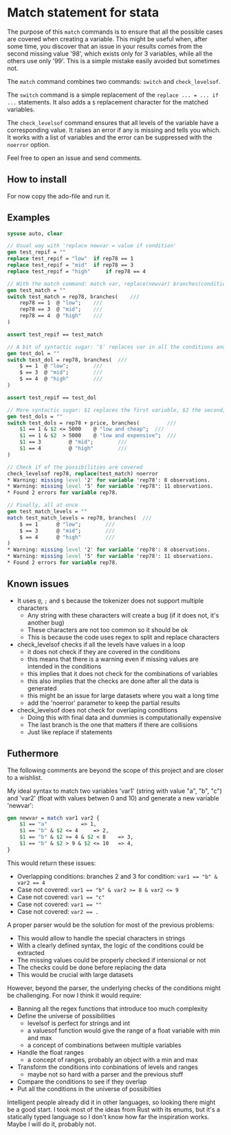 # Match statement for stata

The purpose of this `match` commands is to ensure that all the possible cases are covered when creating a variable. This might be useful when, after some time, you discover that an issue in your results comes from the second missing value '98', which exists only for 3 variables, while all the others use only '99'. This is a simple mistake easily avoided but sometimes not.

The `match` command combines two commands: `switch` and `check_levelsof`.

The `switch` command is a simple replacement of the `replace ... = ... if ...` statements. It also adds a `$` replacement character for the matched variables.

The `check_levelsof` command ensures that all levels of the variable have a corresponding value. It raises an error if any is missing and tells you which. It works with a list of variables and the error can be suppressed with the `noerror` option.

Feel free to open an issue and send comments.

## How to install

For now copy the ado-file and run it.

## Examples

```Stata
sysuse auto, clear

// Usual way with 'replace newvar = value if condition'
gen test_repif = ""
replace test_repif = "low" 	if rep78 == 1
replace test_repif = "mid" 	if rep78 == 3
replace test_repif = "high" 	if rep78 == 4

// With the match command: match var, replace(newvar) branches(condition @ value; ...)
gen test_match = ""
switch test_match = rep78, branches( 	///
	rep78 == 1	@ "low"; 	///
	rep78 == 3	@ "mid"; 	///
	rep78 == 4	@ "high"	///
)

assert test_repif == test_match

// A bit of syntactic sugar: '$' replaces var in all the conditions and values
gen test_dol = ""
switch test_dol = rep78, branches( 	///
	$ == 1	@ "low";		///
	$ == 3	@ "mid";		///
	$ == 4	@ "high" 		///
)

assert test_repif == test_dol

// More syntactic sugar: $1 replaces the first variable, $2 the second, etc
gen test_dols = ""
switch test_dols = rep78 + price, branches( 		///
	$1 == 1	& $2 <= 5000	@ "low and cheap"; 	///
	$1 == 1	& $2  > 5000	@ "low and expensive"; 	///
	$1 == 3			@ "mid"; 		///
	$1 == 4			@ "high" 		///
)

// Check if of the possibilities are covered
check_levelsof rep78, replace(test_match) noerror
* Warning: missing level '2' for variable 'rep78': 8 observations.
* Warning: missing level '5' for variable 'rep78': 11 observations.
* Found 2 errors for variable rep78.

// Finally, all at once
gen test_match_levels = ""
match test_match_levels = rep78, branches(	///
	$ == 1		@ "low"; 		///
	$ == 3		@ "mid"; 		///
	$ == 4		@ "high" 		///
)
* Warning: missing level '2' for variable 'rep78': 8 observations.
* Warning: missing level '5' for variable 'rep78': 11 observations.
* Found 2 errors for variable rep78.
```
## Known issues

* It uses `@`, `;` and `$` because the tokenizer does not support multiple characters
    * Any string with these characters will create a bug (if it does not, it's another bug)
	* These characters are not too common so it should be ok
	* This is because the code uses regex to split and replace characters
* check_levelsof checks if all the levels have values in a loop
	* it does not check if they are covered in the conditions
	* this means that there is a warning even if missing values are intended in the conditions
	* this implies that it does not check for the combinations of variables
	* this also implies that the checks are done after all the data is generated
	* this might be an issue for large datasets where you wait a long time
	* add the 'noerror' parameter to keep the partial results
* check_levelsof does not check for overlaping conditions
	* Doing this with final data and dummies is computationally expensive
	* The last branch is the one that matters if there are collisions
	* Just like replace if statements

## Futhermore

The following comments are beyond the scope of this project and are closer to a wishlist.

My ideal syntax to match two variables 'var1' (string with value "a", "b", "c") and 'var2' (float with values betwen 0 and 10) and generate a new variable 'newvar':

```Stata
gen newvar = match var1 var2 {
	$1 == "a"			=> 1,
	$1 == "b" & $2 <= 4		=> 2,
	$1 == "b" & $2 >= 4 & $2 < 8	=> 3,
	$1 == "b" & $2 > 9 & $2 <= 10	=> 4,
}
```

This would return these issues:

* Overlapping conditions: branches 2 and 3 for condition: `var1 == "b" & var2 == 4`
* Case not covered: `var1 == "b" & var2 >= 8 & var2 <= 9`
* Case not covered: `var1 == "c"`
* Case not covered: `var1 == ""`
* Case not covered: `var2 == .`

A proper parser would be the solution for most of the previous problems:

* This would allow to handle the special characters in strings
* With a clearly defined syntax, the logic of the conditions could be extracted
* The missing values could be properly checked if intensional or not
* The checks could be done before replacing the data
* This would be crucial with large datasets

However, beyond the parser, the underlying checks of the conditions might be challenging. For now I think it would require:

* Banning all the regex functions that introduce too much complexity
* Define the universe of possibilities
	* levelsof is perfect for strings and int
	* a valuesof function would give the range of a float variable with min and max
	* a concept of combinations between multiple variables
* Handle the float ranges
	* a concept of ranges, probably an object with a min and max
* Transform the conditions into conbinations of levels and ranges
	* maybe not so hard with a parser and the previous stuff
* Compare the conditions to see if they overlap
* Put all the conditions in the universe of possibilties

Intelligent people already did it in other languages, so looking there might be a good start. I took most of the ideas from Rust with its enums, but it's a statically typed language so I don't know how far the inspiration works. Maybe I will do it, probably not.
